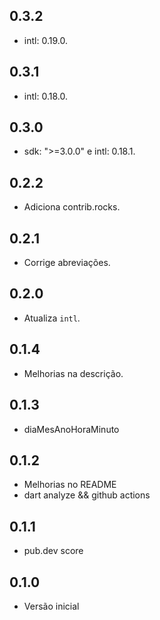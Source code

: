 ## 0.3.2

- intl: 0.19.0.

## 0.3.1

- intl: 0.18.0.

## 0.3.0

- sdk: ">=3.0.0" e intl: 0.18.1.

## 0.2.2

- Adiciona contrib.rocks.

## 0.2.1

- Corrige abreviações.

## 0.2.0

- Atualiza `intl`.

## 0.1.4

- Melhorias na descrição.

## 0.1.3

- diaMesAnoHoraMinuto

## 0.1.2

- Melhorias no README
- dart analyze && github actions

## 0.1.1

- pub.dev score

## 0.1.0

- Versão inicial
